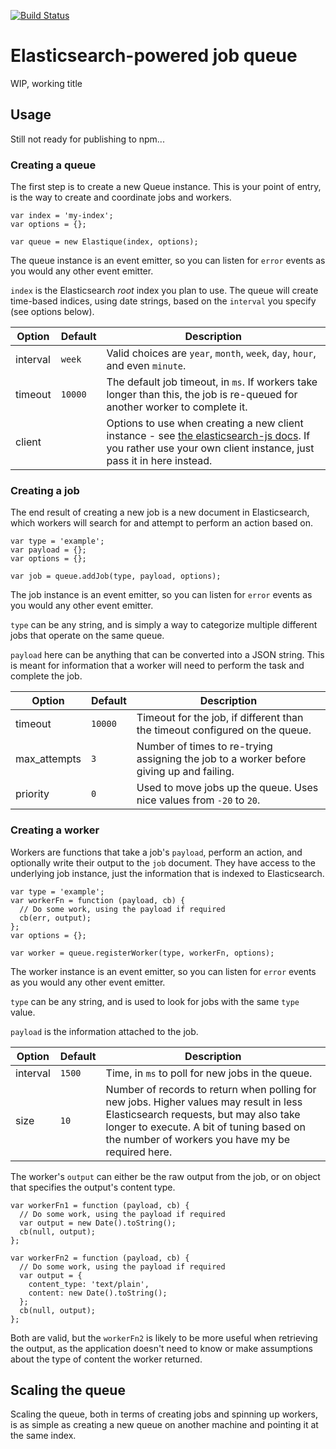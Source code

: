 [![Build Status](https://travis-ci.org/w33ble/elastique.svg?branch=master)](https://travis-ci.org/w33ble/elastique)

# Elasticsearch-powered job queue

WIP, working title

## Usage

Still not ready for publishing to npm...

### Creating a queue

The first step is to create a new Queue instance. This is your point of entry, is the way to create and coordinate jobs and workers.

```
var index = 'my-index';
var options = {};

var queue = new Elastique(index, options);
```

The queue instance is an event emitter, so you can listen for `error` events as you would any other event emitter.

`index` is the Elasticsearch *root* index you plan to use. The queue will create time-based indices, using date strings, based on the `interval` you specify (see options below).

Option | Default | Description
------ | ----------- | -------
interval | `week` | Valid choices are `year`, `month`, `week`, `day`, `hour`, and even `minute`. | `week`
timeout | `10000` | The default job timeout, in `ms`. If workers take longer than this, the job is re-queued for another worker to complete it.
client | | Options to use when creating a new client instance - see [the elasticsearch-js docs](https://www.elastic.co/guide/en/elasticsearch/client/javascript-api/current/configuration.html). If you rather use your own client instance, just pass it in here instead.


### Creating a job

The end result of creating a new job is a new document in Elasticsearch, which workers will search for and attempt to perform an action based on.

```
var type = 'example';
var payload = {};
var options = {};

var job = queue.addJob(type, payload, options);
```

The job instance is an event emitter, so you can listen for `error` events as you would any other event emitter.

`type` can be any string, and is simply a way to categorize multiple different jobs that operate on the same queue.

`payload` here can be anything that can be converted into a JSON string. This is meant for information that a worker will need to perform the task and complete the job.

Option | Default | Description
------ | ----------- | -------
timeout | `10000` | Timeout for the job, if different than the timeout configured on the queue.
max_attempts | `3` | Number of times to re-trying assigning the job to a worker before giving up and failing.
priority | `0` | Used to move jobs up the queue. Uses nice values from `-20` to `20`.

### Creating a worker

Workers are functions that take a job's `payload`, perform an action, and optionally write their output to the `job` document. They have access to the underlying job instance, just the information that is indexed to Elasticsearch.

```
var type = 'example';
var workerFn = function (payload, cb) {
  // Do some work, using the payload if required
  cb(err, output);
};
var options = {};

var worker = queue.registerWorker(type, workerFn, options);
```

The worker instance is an event emitter, so you can listen for `error` events as you would any other event emitter.

`type` can be any string, and is used to look for jobs with the same `type` value.

`payload` is the information attached to the job.

Option | Default | Description
------ | ----------- | -------
interval | `1500` | Time, in `ms` to poll for new jobs in the queue.
size | `10` | Number of records to return when polling for new jobs. Higher values may result in less Elasticsearch requests, but may also take longer to execute. A bit of tuning based on the number of workers you have my be required here.

The worker's `output` can either be the raw output from the job, or on object that specifies the output's content type.

```
var workerFn1 = function (payload, cb) {
  // Do some work, using the payload if required
  var output = new Date().toString();
  cb(null, output);
};

var workerFn2 = function (payload, cb) {
  // Do some work, using the payload if required
  var output = {
    content_type: 'text/plain',
    content: new Date().toString();
  };
  cb(null, output);
};

```

Both are valid, but the `workerFn2` is likely to be more useful when retrieving the output, as the application doesn't need to know or make assumptions about the type of content the worker returned.

## Scaling the queue

Scaling the queue, both in terms of creating jobs and spinning up workers, is as simple as creating a new queue on another machine and pointing it at the same index.